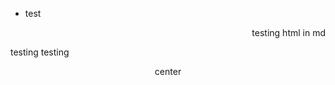 * test

<div style="font: green; border: 10px" color="red" border="10" align=right>testing html in md</div>

testing testing

<div align=center>center</div>
